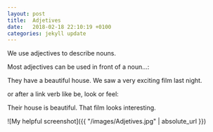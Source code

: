 ```yaml
---
layout: post
title:  Adjetives
date:   2018-02-18 22:10:19 +0100
categories: jekyll update
---
```

We use adjectives to describe nouns.

Most adjectives can be used in front of a noun…:

They have a beautiful house.
We saw a very exciting film last night.

or after a link verb like be, look or feel:

Their house is beautiful.
That film looks interesting.

![My helpful screenshot]({{ "/images/Adjetives.jpg" | absolute_url }})